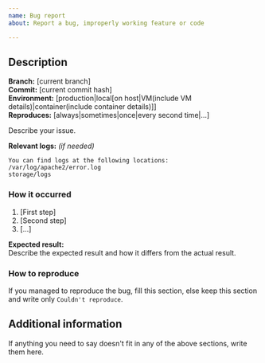 ```yaml
---
name: Bug report
about: Report a bug, improperly working feature or code

---
```


## Description

**Branch:** [current branch]  
**Commit:** [current commit hash]  
**Environment:** [production|local[on host|VM(include VM details)|container(include container details)]]  
**Reproduces:** [always|sometimes|once|every second time|...]  

Describe your issue.

**Relevant logs:** *(if needed)*
```
You can find logs at the following locations:
/var/log/apache2/error.log
storage/logs
```

### How it occurred

1. [First step]
2. [Second step]
3. [...]

**Expected result:**  
Describe the expected result and how it differs from the actual result.

### How to reproduce

If you managed to reproduce the bug, fill this section, else keep this section and write only `Couldn't reproduce`.

## Additional information

If anything you need to say doesn't fit in any of the above sections, write them here.